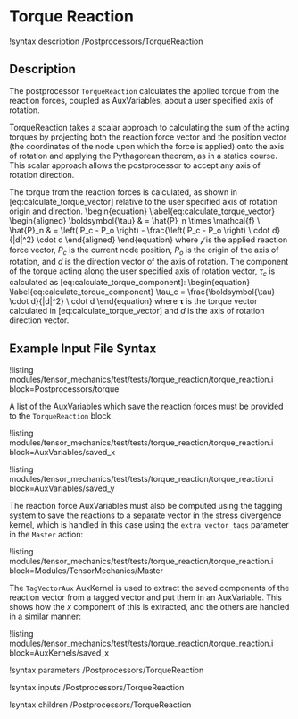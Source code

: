 # Torque Reaction

!syntax description /Postprocessors/TorqueReaction

## Description

The postprocessor `TorqueReaction` calculates the applied torque from the reaction forces, coupled as
AuxVariables, about a user specified axis of rotation.

TorqueReaction takes a scalar approach to calculating the sum of the acting torques by projecting
both the reaction force vector and the position vector (the coordinates of the node upon which the
force is applied) onto the axis of rotation and applying the Pythagorean theorem, as in a statics
course.  This scalar approach allows the postprocessor to accept any axis of rotation direction.

The torque from the reaction forces is calculated, as shown in [eq:calculate_torque_vector]
relative to the user specified axis of rotation origin and direction.
\begin{equation}
\label{eq:calculate_torque_vector}
  \begin{aligned}
    \boldsymbol{\tau} & = \hat{P}_n \times \mathcal{f} \\
    \hat{P}_n & = \left( P_c - P_o \right) - \frac{\left( P_c - P_o \right) \ cdot d}{|d|^2} \cdot d
  \end{aligned}
\end{equation}
where $\mathcal{f}$ is the applied reaction force vector, $P_c$ is the current node position, $P_o$
is the origin of the axis of rotation, and $d$ is the direction vector of the axis of rotation.  The
component of the torque acting along the user specified axis of rotation vector, $\tau_c$ is
calculated as [eq:calculate_torque_component]:
\begin{equation}
\label{eq:calculate_torque_component}
  \tau_c = \frac{\boldsymbol{\tau} \cdot d}{|d|^2} \ cdot d
\end{equation}
where $\boldsymbol{\tau}$ is the torque vector calculated in [eq:calculate_torque_vector] and
$d$ is the axis of rotation direction vector.

## Example Input File Syntax

!listing modules/tensor_mechanics/test/tests/torque_reaction/torque_reaction.i
         block=Postprocessors/torque

A list of the AuxVariables which save the reaction forces must be provided to the `TorqueReaction` block.

!listing modules/tensor_mechanics/test/tests/torque_reaction/torque_reaction.i
         block=AuxVariables/saved_x

!listing modules/tensor_mechanics/test/tests/torque_reaction/torque_reaction.i
         block=AuxVariables/saved_y

The reaction force AuxVariables must also be computed using the tagging system to save the reactions to a separate vector in the stress divergence kernel, which is handled in this case using the `extra_vector_tags` parameter in the `Master` action:

!listing modules/tensor_mechanics/test/tests/torque_reaction/torque_reaction.i
         block=Modules/TensorMechanics/Master

The `TagVectorAux` AuxKernel is used to extract the saved components of the reaction vector from a tagged vector and put them in an AuxVariable. This shows how the $x$ component of this is extracted, and the others are handled in a similar manner:

!listing modules/tensor_mechanics/test/tests/torque_reaction/torque_reaction.i
         block=AuxKernels/saved_x

!syntax parameters /Postprocessors/TorqueReaction

!syntax inputs /Postprocessors/TorqueReaction

!syntax children /Postprocessors/TorqueReaction
